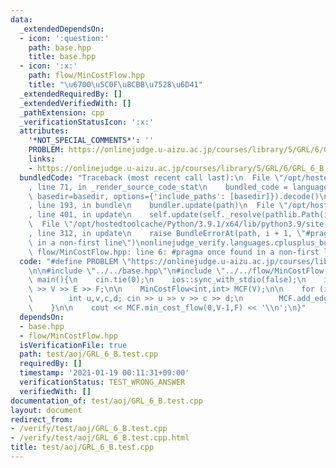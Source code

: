 ```yaml
---
data:
  _extendedDependsOn:
  - icon: ':question:'
    path: base.hpp
    title: base.hpp
  - icon: ':x:'
    path: flow/MinCostFlow.hpp
    title: "\u6700\u5C0F\u8CBB\u7528\u6D41"
  _extendedRequiredBy: []
  _extendedVerifiedWith: []
  _pathExtension: cpp
  _verificationStatusIcon: ':x:'
  attributes:
    '*NOT_SPECIAL_COMMENTS*': ''
    PROBLEM: https://onlinejudge.u-aizu.ac.jp/courses/library/5/GRL/6/GRL_6_B
    links:
    - https://onlinejudge.u-aizu.ac.jp/courses/library/5/GRL/6/GRL_6_B
  bundledCode: "Traceback (most recent call last):\n  File \"/opt/hostedtoolcache/Python/3.9.1/x64/lib/python3.9/site-packages/onlinejudge_verify/documentation/build.py\"\
    , line 71, in _render_source_code_stat\n    bundled_code = language.bundle(stat.path,\
    \ basedir=basedir, options={'include_paths': [basedir]}).decode()\n  File \"/opt/hostedtoolcache/Python/3.9.1/x64/lib/python3.9/site-packages/onlinejudge_verify/languages/cplusplus.py\"\
    , line 193, in bundle\n    bundler.update(path)\n  File \"/opt/hostedtoolcache/Python/3.9.1/x64/lib/python3.9/site-packages/onlinejudge_verify/languages/cplusplus_bundle.py\"\
    , line 401, in update\n    self.update(self._resolve(pathlib.Path(included), included_from=path))\n\
    \  File \"/opt/hostedtoolcache/Python/3.9.1/x64/lib/python3.9/site-packages/onlinejudge_verify/languages/cplusplus_bundle.py\"\
    , line 312, in update\n    raise BundleErrorAt(path, i + 1, \"#pragma once found\
    \ in a non-first line\")\nonlinejudge_verify.languages.cplusplus_bundle.BundleErrorAt:\
    \ flow/MinCostFlow.hpp: line 6: #pragma once found in a non-first line\n"
  code: "#define PROBLEM \"https://onlinejudge.u-aizu.ac.jp/courses/library/5/GRL/6/GRL_6_B\"\
    \n\n#include \"../../base.hpp\"\n#include \"../../flow/MinCostFlow.hpp\"\n\nint\
    \ main(){\n    cin.tie(0);\n    ios::sync_with_stdio(false);\n    int V,E,F; cin\
    \ >> V >> E >> F;\n\n    MinCostFlow<int,int> MCF(V);\n\n    for (int i=0;i<E;++i){\n\
    \        int u,v,c,d; cin >> u >> v >> c >> d;\n        MCF.add_edge(u,v,c,d);\n\
    \    }\n\n    cout << MCF.min_cost_flow(0,V-1,F) << '\\n';\n}"
  dependsOn:
  - base.hpp
  - flow/MinCostFlow.hpp
  isVerificationFile: true
  path: test/aoj/GRL_6_B.test.cpp
  requiredBy: []
  timestamp: '2021-01-19 00:11:31+09:00'
  verificationStatus: TEST_WRONG_ANSWER
  verifiedWith: []
documentation_of: test/aoj/GRL_6_B.test.cpp
layout: document
redirect_from:
- /verify/test/aoj/GRL_6_B.test.cpp
- /verify/test/aoj/GRL_6_B.test.cpp.html
title: test/aoj/GRL_6_B.test.cpp
---
```

